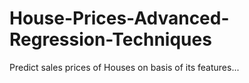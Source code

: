 # House-Prices-Advanced-Regression-Techniques

Predict sales prices of Houses on basis of its features...
